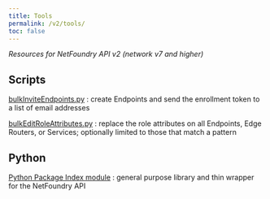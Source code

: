 ```yaml
---
title: Tools
permalink: /v2/tools/
toc: false
---
```


*Resources for NetFoundry API v2 (network v7 and higher)*

## Scripts

[bulkInviteEndpoints.py](https://github.com/netfoundry/developer-tools/blob/master/bulkInviteEndpoints.py)
: create Endpoints and send the enrollment token to a list of email addresses

[bulkEditRoleAttributes.py](https://github.com/netfoundry/developer-tools/blob/master/bulkEditRoleAttributes.py)
: replace the role attributes on all Endpoints, Edge Routers, or Services; optionally limited to those that match a pattern

## Python

[Python Package Index module](https://pypi.org/project/netfoundry/)
: general purpose library and thin wrapper for the NetFoundry API